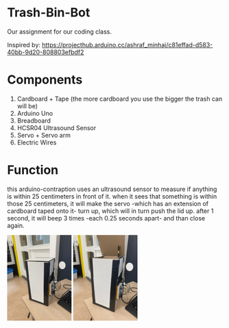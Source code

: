 # Trash-Bin-Bot
Our assignment for our coding class.

Inspired by: https://projecthub.arduino.cc/ashraf_minhaj/c81effad-d583-40bb-9d20-808803efbdf2

# Components 
1. Cardboard + Tape (the more cardboard you use the bigger the trash can will be)
2. Arduino Uno
3. Breadboard
4. HCSR04 Ultrasound Sensor
5. Servo + Servo arm
6. Electric Wires


# Function
this arduino-contraption uses an ultrasound sensor to measure if anything is within 25 centimeters in front of it. when it sees that something is within those 25 centimeters, it will make the servo -which has an extension of cardboard taped onto it- turn up, which will in turn push the lid up. after 1 second, it will beep 3 times -each 0.25 seconds apart- and than close again.

![alt text](trash-bin-1,3.png)
![alt text](trash-bin-2,3.png)

